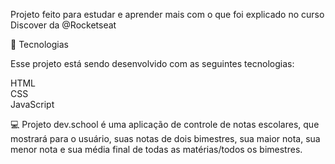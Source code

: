 Projeto feito para estudar e aprender mais com o que foi explicado no curso Discover da @Rocketseat

🚀 Tecnologias 

Esse projeto está sendo desenvolvido com as seguintes tecnologias:

HTML <br />
CSS <br />
JavaScript

💻 Projeto dev.school é uma aplicação de controle de notas escolares, que mostrará para o usuário, suas notas de dois bimestres,
sua maior nota, sua menor nota e sua média final de todas as matérias/todos os bimestres.
